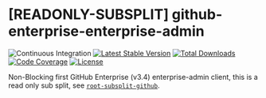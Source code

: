 # [READONLY-SUBSPLIT] github-enterprise-enterprise-admin


![Continuous Integration](https://github.com/php-api-clients/github-enterprise-enterprise-admin/workflows/Continuous%20Integration/badge.svg)
[![Latest Stable Version](https://poser.pugx.org/api-clients/github-enterprise-enterprise-admin/v/stable.png)](https://packagist.org/packages/api-clients/github-enterprise-enterprise-admin)
[![Total Downloads](https://poser.pugx.org/api-clients/github-enterprise-enterprise-admin/downloads.png)](https://packagist.org/packages/api-clients/github-enterprise-enterprise-admin)
[![Code Coverage](https://scrutinizer-ci.com/g/php-api-clients/github-enterprise-enterprise-admin/badges/coverage.png?b==)](https://scrutinizer-ci.com/g/php-api-clients/github-enterprise-enterprise-admin/?branch=)
[![License](https://poser.pugx.org/api-clients/github-enterprise-enterprise-admin/license.png)](https://packagist.org/packages/api-clients/github-enterprise-enterprise-admin)

Non-Blocking first GitHub Enterprise (v3.4) enterprise-admin client, this is a read only sub split, see [`root-subsplit-github`](https://github.com/php-api-clients/root-subsplit-github).
